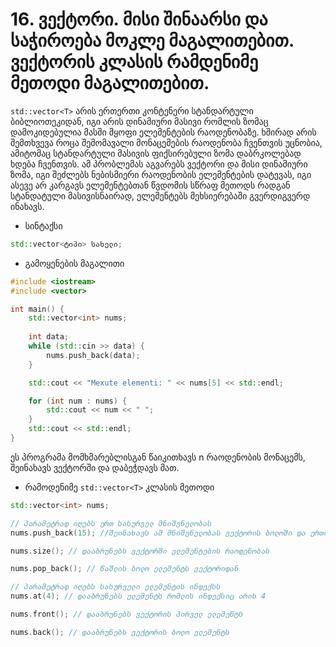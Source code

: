 # 16. ვექტორი. მისი შინაარსი და საჭიროება მოკლე მაგალითებით. ვექტორის კლასის რამდენიმე მეთოდი მაგალითებით.
`std::vector<T>` არის ერთერთი კონტენერი სტანდარტული ბიბლიოთეკიდან, იგი არის
დინამიური მასივი რომლის ზომაც დამოკიდებულია მასში მყოფი ელემენტების რაოდენობაზე.
ხშირად არის შემთხვევა როცა შემომავალი მონაცემების რაოდენობა ჩვენთვის უცნობია,
ამიტომაც სტანდარტული მასივის ფიქსირებული ზომა დაბრკოლებად ხდება ჩვენთვის.
ამ პრობლემას აგვარებს ვექტორი და მისი დინამიური ზომა, იგი შეძლებს ნებისმიერი
რაოდენობის ელემენტების დატევას, იგი ასევე არ კარგავს ელემენტებთან წვდომის სწრაფ
მეთოდს რადგან სტანდატული მასივისნაირად, ელემენტებს მეხსიერებაში გვერდიგვერდ
ინახავს.

- სინტაქსი
```cpp
std::vector<ტიპი> სახელი;
```

- გამოყენების მაგალითი

```cpp
#include <iostream>
#include <vector>

int main() {
    std::vector<int> nums;
    
    int data;
    while (std::cin >> data) {
        nums.push_back(data);
    }

    std::cout << "Mexute elementi: " << nums[5] << std::endl;

    for (int num : nums) {
        std::cout << num << " ";
    }
    std::cout << std::endl;
}
```
ეს პროგრამა მომხმარებლისგან წაიკითხავს n რაოდენობის მონაცემს, შეინახავს ვექტორში
და დაბეჭდავს მათ.

- რამოდენიმე `std::vector<T>` კლასის მეთოდი
```cpp
std::vector<int> nums;

// პარამეტრად იღებს ერთ სასურველ მნიშვნელობას 
nums.push_back(15); //შეინახავს ამ მნიშვნელობას ვექტორის ბოლოში და ერთით გაზრდის

nums.size(); // დააბრუნებს ვექტორში ელემენტების რაოდენობას

nums.pop_back(); // წაშლის ბოლო ელემენტს ვექტორიდან

// პარამეტრად იღებს სასურველი ელემენტის ინდექსს
nums.at(4); // დააბრუნებს ელემენტს რომლის ინდექსიც არის 4

nums.front(); // დააბრუნებს ვექტორის პირველ ელემენტს

nums.back(); // დააბრუნებს ვექტორის ბოლო ელემენტს
```
